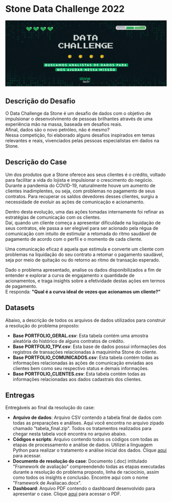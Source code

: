 # Stone Data Challenge 2022

![Stone Data Challenge 2022](Stone_Etapa2.PNG)

## Descrição do Desafio 

O Data Challenge da Stone é um desafio de dados com o objetivo de impulsionar o desenvolvimento de pessoas brilhantes através de uma experiência mão na massa, baseada em desafios reais. <br>
Afinal, dados são o novo petróleo, não é mesmo? <br>
Nessa competição, foi elaborado alguns desafios inspirados em temas relevantes e reais, vivenciados pelas pessoas especialistas em dados na Stone.

## Descrição do Case

Um dos produtos que a Stone oferece aos seus clientes é o crédito, voltado para facilitar a vida do lojista e impulsionar o crescimento do negócio. <br>
Durante a pandemia do COVID-19, naturalmente houve um aumento de clientes inadimplentes, ou seja, com problemas no pagamento de seus contratos. Para recuperar os saldos devedores desses clientes, surgiu a necessidade de evoluir as ações de comunicação e acionamento.

Dentro desta evolução, uma das ações tomadas internamente foi refinar as estratégias de comunicação com os clientes. <br>
Daí, quando um cliente começa a apresentar dificuldade na liquidação de seus contratos, ele passa a ser elegível para ser acionado pela régua de comunicação com intuito de estimular a retomada do ritmo saudável de pagamento de acordo com o perfil e o momento de cada cliente.

Uma comunicação eficaz é aquela que estimula e converte um cliente com problemas na liquidação do seu contrato a retomar o pagamento saudável, seja por meio de quitação ou do retorno ao ritmo de transação esperado.

Dado o problema apresentado, analise os dados disponibilizados a fim de entender e explorar a curva de engajamento x quantidade de acionamentos, e traga insights sobre a efetividade destas ações em termos de pagamento. <br>
E responda: **"Qual é a curva ideal de vezes que acionamos um cliente?"**

## Datasets

Abaixo, a descrição de todos os arquivos de dados utilizados para construir a resolução do problema proposto:

* **Base PORTFOLIO_GERAL.csv**: Esta tabela contém uma amostra aleatória do histórico de alguns contratos de crédito.
* **Base PORTFOLIO_TPV.csv**: Esta base de dados possui informações dos registros de transações relacionadas à maquininha Stone do cliente.
* **Base PORTFOLIO_COMUNICADOS.csv**: Esta tabela contém todas as informações relacionadas às ações de comunicação enviadas aos clientes bem como seu respectivo status e demais informações.
* **Base PORTFOLIO_CLIENTES.csv**: Esta tabela contém todas as informações relacionadas aos dados cadastrais dos clientes.

## Entregas

Entregáveis ao final da resolução do case: 

* **Arquivo de dados**: Arquivo CSV contendo a tabela final de dados com todas as preparações e análises. Aqui você encontra no arquivo zipado chamado "tabela_final.zip". Todos os tratamentos realizados para chegar nesta tabela você encontra no arquivo abaixo.
* **Códigos e scripts**: Arquivo contendo todos os códigos com todas as etapas de processamento e análise de dados. Utilizei a linguagem Python para realizar o tratamento e análise inicial dos dados. Clique [aqui](Stone_Data_Challenge_Scripts.ipynb) para acessar.
* **Documento de resolução do case**: Documento (.doc) intitulado "Framework de avaliação" compreendendo todas as etapas executadas durante a resolução do problema proposto, linha de raciocínio, assim como todos os insights e conclusão. Encontre aqui com o nome "Framework de Avaliacao.docx".
* **Dashboard**: Arquivo PDF contendo o dashboard desenvolvido para apresentar o case. Clique [aqui](Dashboard.pdf) para acessar o PDF.
